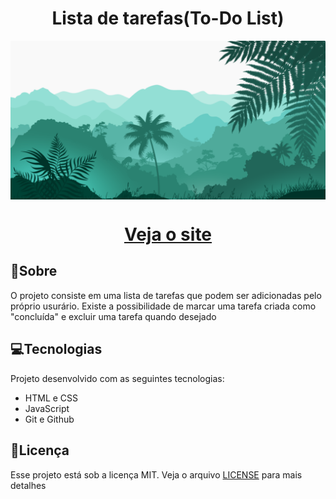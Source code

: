 <h1 align="center">
    Lista de tarefas(To-Do List)
</h1>

<img alt="Imagem do projeto" src="./assets/background.png" align="center">

<h1 align="center">
    <a href="https://lucasvianasampaio.github.io/toDo-List/">Veja o site</a>
</h1>

## 📕Sobre
O projeto consiste em uma lista de tarefas que podem ser adicionadas pelo próprio usurário. Existe a possibilidade de marcar uma tarefa criada como "concluída" e excluir uma tarefa quando desejado

## 💻Tecnologias
Projeto desenvolvido com as seguintes tecnologias: 
- HTML e CSS
- JavaScript
- Git e Github

## 📝Licença
Esse projeto está sob a licença MIT. Veja o arquivo [LICENSE]("") para mais detalhes